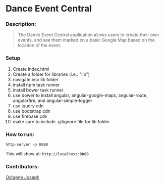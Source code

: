 # Dance Event Central

### Description:
> The Dance Event Central application allows users to create their own events, and see them marked on a basic Google Map based on the location of the event. 

### Setup

1. Create index.html
2. Create a folder for libraries (i.e.: "lib")
3. navigate into lib folder
4. install npm task runner
5. install bower task runner
6. use bower to install angular, angular-google-maps, angular-route, angularfire, and angular-simple-logger
7. use jquery cdn
8. use bootstrap cdn
9. use firebase cdn
10. make sure to include .gitignore file for lib folder

### How to run:
```
http-server -p 8080

```

This will show at:
`http://localhost:8080`

### Contributors:
[Odigene Joseph](https://github.com/odigene12)
